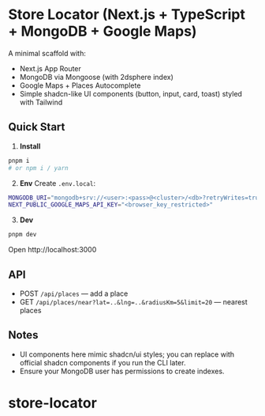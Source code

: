 # Store Locator (Next.js + TypeScript + MongoDB + Google Maps)

A minimal scaffold with:
- Next.js App Router
- MongoDB via Mongoose (with 2dsphere index)
- Google Maps + Places Autocomplete
- Simple shadcn-like UI components (button, input, card, toast) styled with Tailwind

## Quick Start
1. **Install**
```bash
pnpm i
# or npm i / yarn
```
2. **Env**
Create `.env.local`:
```bash
MONGODB_URI="mongodb+srv://<user>:<pass>@<cluster>/<db>?retryWrites=true&w=majority"
NEXT_PUBLIC_GOOGLE_MAPS_API_KEY="<browser_key_restricted>"
```
3. **Dev**
```bash
pnpm dev
```
Open http://localhost:3000

## API
- POST `/api/places` — add a place
- GET `/api/places/near?lat=..&lng=..&radiusKm=5&limit=20` — nearest places

## Notes
- UI components here mimic shadcn/ui styles; you can replace with official shadcn components if you run the CLI later.
- Ensure your MongoDB user has permissions to create indexes.
# store-locator
